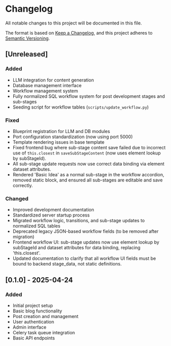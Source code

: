 # Changelog

All notable changes to this project will be documented in this file.

The format is based on [Keep a Changelog](https://keepachangelog.com/en/1.0.0/),
and this project adheres to [Semantic Versioning](https://semver.org/spec/v2.0.0.html).

## [Unreleased]

### Added
- LLM integration for content generation
- Database management interface
- Workflow management system
- Fully normalized SQL workflow system for post development stages and sub-stages
- Seeding script for workflow tables (`scripts/update_workflow.py`)

### Fixed
- Blueprint registration for LLM and DB modules
- Port configuration standardization (now using port 5000)
- Template rendering issues in base template
- Fixed frontend bug where sub-stage content save failed due to incorrect use of `this.closest` in `saveSubStageContent` (now uses element lookup by subStageId).
- All sub-stage update requests now use correct data binding via element dataset attributes.
- Rendered 'Basic Idea' as a normal sub-stage in the workflow accordion, removed static block, and ensured all sub-stages are editable and save correctly.

### Changed
- Improved development documentation
- Standardized server startup process
- Migrated workflow logic, transitions, and sub-stage updates to normalized SQL tables
- Deprecated legacy JSON-based workflow fields (to be removed after migration)
- Frontend workflow UI: sub-stage updates now use element lookup by subStageId and dataset attributes for data binding, replacing 'this.closest'.
- Updated documentation to clarify that all workflow UI fields must be bound to backend stage_data, not static definitions.

## [0.1.0] - 2025-04-24

### Added
- Initial project setup
- Basic blog functionality
- Post creation and management
- User authentication
- Admin interface
- Celery task queue integration
- Basic API endpoints 